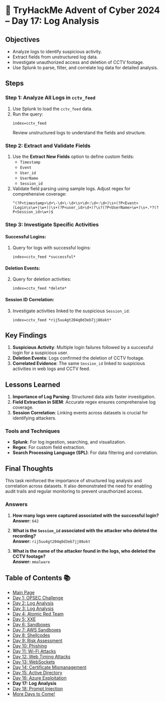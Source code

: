 # 🎄 TryHackMe Advent of Cyber 2024 – Day 17: Log Analysis

## Objectives  
- Analyze logs to identify suspicious activity.  
- Extract fields from unstructured log data.  
- Investigate unauthorized access and deletion of CCTV footage.  
- Use Splunk to parse, filter, and correlate log data for detailed analysis.  

## Steps  

### Step 1: Analyze All Logs in `cctv_feed`
1. Use Splunk to load the `cctv_feed` data.
2. Run the query:
   ```
   index=cctv_feed
   ```
   Review unstructured logs to understand the fields and structure.

### Step 2: Extract and Validate Fields  
1. Use the **Extract New Fields** option to define custom fields:
   - `Timestamp`
   - `Event`
   - `User_id`
   - `UserName`
   - `Session_id`
2. Validate field parsing using sample logs. Adjust regex for comprehensive coverage:
   ```
   ^(?P<timestamp>\d+\-\d+\-\d+\s+\d+:\d+:\d+)\s+(?P<Event>(Login\s\w+|\w+))\s+(?P<user_id>\d+)?\s?(?P<UserName>\w+)\s+.*?(?P<Session_id>\w+)$
   ```

### Step 3: Investigate Specific Activities  
#### Successful Logins:
1. Query for logs with successful logins:
   ```
   index=cctv_feed *successful*
   ```

#### Deletion Events:
2. Query for deletion activities:
   ```
   index=cctv_feed *delete*
   ```

#### Session ID Correlation:
3. Investigate activities linked to the suspicious `Session_id`:
   ```
   index=cctv_feed *rij5uu4gt204q0d3eb7jj86okt*
   ```

## Key Findings  

1. **Suspicious Activity**: Multiple login failures followed by a successful login for a suspicious user.
2. **Deletion Events**: Logs confirmed the deletion of CCTV footage.
3. **Correlated Evidence**: The same `Session_id` linked to suspicious activities in web logs and CCTV feed.

## Lessons Learned  

1. **Importance of Log Parsing**: Structured data aids faster investigation.
2. **Field Extraction in SIEM**: Accurate regex ensures comprehensive log coverage.
3. **Session Correlation**: Linking events across datasets is crucial for identifying attackers.

### Tools and Techniques  

- **Splunk**: For log ingestion, searching, and visualization.
- **Regex**: For custom field extraction.
- **Search Processing Language (SPL)**: For data filtering and correlation.


## Final Thoughts  
This task reinforced the importance of structured log analysis and correlation across datasets. It also demonstrated the need for enabling audit trails and regular monitoring to prevent unauthorized access.

### Answers  

1. **How many logs were captured associated with the successful login?**  
   **Answer:** `642`

2. **What is the `Session_id` associated with the attacker who deleted the recording?**  
   **Answer:** `rij5uu4gt204q0d3eb7jj86okt`

3. **What is the name of the attacker found in the logs, who deleted the CCTV footage?**  
   **Answer:** `mmalware`

## Table of Contents 📚

- [Main Page](README.md)
- [Day 1: OPSEC Challenge](day1.md)
- [Day 2: Log Analysis](day2.md)
- [Day 3: Log Analysis](day3.md)
- [Day 4: Atomic Red Team](day4.md)
- [Day 5: XXE](day5.md)
- [Day 6: Sandboxes](day6.md)
- [Day 7: AWS Sandboxes](day7.md)
- [Day 8: Shellcodes](day8.md)
- [Day 9: Risk Assessment](day9.md)
- [Day 10: Phishing](day_10.md)
- [Day 11: Wi-Fi Attacks](day_11.md)
- [Day 12: Web Timing Attacks](day_12.md)
- [Day 13: WebSockets](day_13.md)
- [Day 14: Certificate Mismanagement](day_14.md)
- [Day 15: Active Directory](day_15.md)
- [Day 16: Azure Exploitation](day_16.md)
- **Day 17: Log Analysis**
- [Day 18: Prompt Injection](day_18.md)
- [More Days to Come!](#)
